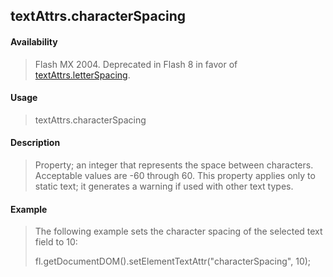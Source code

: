 ## textAttrs.characterSpacing

#### Availability

> Flash MX 2004. Deprecated in Flash 8 in favor of [textAttrs.letterSpacing](#_bookmark1016).

#### Usage

> textAttrs.characterSpacing

#### Description

> Property; an integer that represents the space between characters. Acceptable values are -60 through 60. This property applies only to static text; it generates a warning if used with other text types.

#### Example

> The following example sets the character spacing of the selected text field to 10:
>
> fl.getDocumentDOM().setElementTextAttr("characterSpacing", 10);
